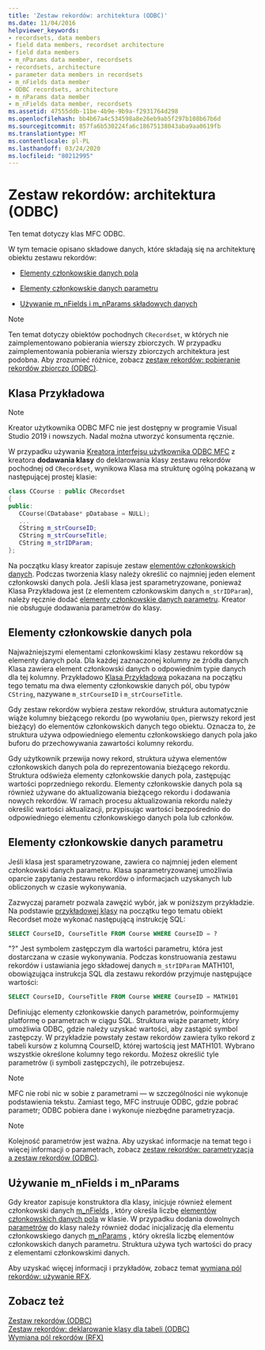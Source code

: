 ```yaml
---
title: 'Zestaw rekordów: architektura (ODBC)'
ms.date: 11/04/2016
helpviewer_keywords:
- recordsets, data members
- field data members, recordset architecture
- field data members
- m_nParams data member, recordsets
- recordsets, architecture
- parameter data members in recordsets
- m_nFields data member
- ODBC recordsets, architecture
- m_nParams data member
- m_nFields data member, recordsets
ms.assetid: 47555ddb-11be-4b9e-9b9a-f2931764d298
ms.openlocfilehash: bb4b67a4c534598a8e26eb9ab5f297b108b67b6d
ms.sourcegitcommit: 857fa6b530224fa6c18675138043aba9aa0619fb
ms.translationtype: MT
ms.contentlocale: pl-PL
ms.lasthandoff: 03/24/2020
ms.locfileid: "80212995"
---
```

# <a name="recordset-architecture-odbc"></a>Zestaw rekordów: architektura (ODBC)

Ten temat dotyczy klas MFC ODBC.

W tym temacie opisano składowe danych, które składają się na architekturę obiektu zestawu rekordów:

- [Elementy członkowskie danych pola](#_core_field_data_members)

- [Elementy członkowskie danych parametru](#_core_parameter_data_members)

- [Używanie m_nFields i m_nParams składowych danych](#_core_using_m_nfields_and_m_nparams)

> [!NOTE]
>  Ten temat dotyczy obiektów pochodnych `CRecordset`, w których nie zaimplementowano pobierania wierszy zbiorczych. W przypadku zaimplementowania pobierania wierszy zbiorczych architektura jest podobna. Aby zrozumieć różnice, zobacz [zestaw rekordów: pobieranie rekordów zbiorczo (ODBC)](../../data/odbc/recordset-fetching-records-in-bulk-odbc.md).

##  <a name="sample-class"></a><a name="_core_a_sample_class"></a>Klasa Przykładowa

> [!NOTE]
> Kreator użytkownika ODBC MFC nie jest dostępny w programie Visual Studio 2019 i nowszych. Nadal można utworzyć konsumenta ręcznie.

W przypadku używania [Kreatora interfejsu użytkownika ODBC MFC](../../mfc/reference/adding-an-mfc-odbc-consumer.md) z kreatora **dodawania klasy** do deklarowania klasy zestawu rekordów pochodnej od `CRecordset`, wynikowa Klasa ma strukturę ogólną pokazaną w następującej prostej klasie:

```cpp
class CCourse : public CRecordset
{
public:
   CCourse(CDatabase* pDatabase = NULL);
   ...
   CString m_strCourseID;
   CString m_strCourseTitle;
   CString m_strIDParam;
};
```

Na początku klasy kreator zapisuje zestaw [elementów członkowskich danych](#_core_field_data_members). Podczas tworzenia klasy należy określić co najmniej jeden element członkowski danych pola. Jeśli klasa jest sparametryzowane, ponieważ Klasa Przykładowa jest (z elementem członkowskim danych `m_strIDParam`), należy ręcznie dodać [elementy członkowskie danych parametru](#_core_parameter_data_members). Kreator nie obsługuje dodawania parametrów do klasy.

##  <a name="field-data-members"></a><a name="_core_field_data_members"></a>Elementy członkowskie danych pola

Najważniejszymi elementami członkowskimi klasy zestawu rekordów są elementy danych pola. Dla każdej zaznaczonej kolumny ze źródła danych Klasa zawiera element członkowski danych o odpowiednim typie danych dla tej kolumny. Przykładowo [Klasa Przykładowa](#_core_a_sample_class) pokazana na początku tego tematu ma dwa elementy członkowskie danych pól, obu typów `CString`, nazywane `m_strCourseID` i `m_strCourseTitle`.

Gdy zestaw rekordów wybiera zestaw rekordów, struktura automatycznie wiąże kolumny bieżącego rekordu (po wywołaniu `Open`, pierwszy rekord jest bieżący) do elementów członkowskich danych tego obiektu. Oznacza to, że struktura używa odpowiedniego elementu członkowskiego danych pola jako buforu do przechowywania zawartości kolumny rekordu.

Gdy użytkownik przewija nowy rekord, struktura używa elementów członkowskich danych pola do reprezentowania bieżącego rekordu. Struktura odświeża elementy członkowskie danych pola, zastępując wartości poprzedniego rekordu. Elementy członkowskie danych pola są również używane do aktualizowania bieżącego rekordu i dodawania nowych rekordów. W ramach procesu aktualizowania rekordu należy określić wartości aktualizacji, przypisując wartości bezpośrednio do odpowiedniego elementu członkowskiego danych pola lub członków.

##  <a name="parameter-data-members"></a><a name="_core_parameter_data_members"></a>Elementy członkowskie danych parametru

Jeśli klasa jest sparametryzowane, zawiera co najmniej jeden element członkowski danych parametru. Klasa sparametryzowanej umożliwia oparcie zapytania zestawu rekordów o informacjach uzyskanych lub obliczonych w czasie wykonywania.

Zazwyczaj parametr pozwala zawęzić wybór, jak w poniższym przykładzie. Na podstawie [przykładowej klasy](#_core_a_sample_class) na początku tego tematu obiekt Recordset może wykonać następującą instrukcję SQL:

```sql
SELECT CourseID, CourseTitle FROM Course WHERE CourseID = ?
```

"?" Jest symbolem zastępczym dla wartości parametru, która jest dostarczana w czasie wykonywania. Podczas konstruowania zestawu rekordów i ustawiania jego składowej danych `m_strIDParam` MATH101, obowiązująca instrukcja SQL dla zestawu rekordów przyjmuje następujące wartości:

```sql
SELECT CourseID, CourseTitle FROM Course WHERE CourseID = MATH101
```

Definiując elementy członkowskie danych parametrów, poinformujemy platformę o parametrach w ciągu SQL. Struktura wiąże parametr, który umożliwia ODBC, gdzie należy uzyskać wartości, aby zastąpić symbol zastępczy. W przykładzie powstały zestaw rekordów zawiera tylko rekord z tabeli kursów z kolumną CourseID, której wartością jest MATH101. Wybrano wszystkie określone kolumny tego rekordu. Możesz określić tyle parametrów (i symboli zastępczych), ile potrzebujesz.

> [!NOTE]
>  MFC nie robi nic w sobie z parametrami — w szczególności nie wykonuje podstawienia tekstu. Zamiast tego, MFC instruuje ODBC, gdzie pobrać parametr; ODBC pobiera dane i wykonuje niezbędne parametryzacja.

> [!NOTE]
>  Kolejność parametrów jest ważna. Aby uzyskać informacje na temat tego i więcej informacji o parametrach, zobacz [zestaw rekordów: parametryzacja a zestaw rekordów (ODBC)](../../data/odbc/recordset-parameterizing-a-recordset-odbc.md).

##  <a name="using-m_nfields-and-m_nparams"></a><a name="_core_using_m_nfields_and_m_nparams"></a>Używanie m_nFields i m_nParams

Gdy kreator zapisuje konstruktora dla klasy, inicjuje również element członkowski danych [m_nFields](../../mfc/reference/crecordset-class.md#m_nfields) , który określa liczbę [elementów członkowskich danych pola](#_core_field_data_members) w klasie. W przypadku dodania dowolnych [parametrów](#_core_parameter_data_members) do klasy należy również dodać inicjalizację dla elementu członkowskiego danych [m_nParams](../../mfc/reference/crecordset-class.md#m_nparams) , który określa liczbę elementów członkowskich danych parametru. Struktura używa tych wartości do pracy z elementami członkowskimi danych.

Aby uzyskać więcej informacji i przykładów, zobacz temat [wymiana pól rekordów: używanie RFX](../../data/odbc/record-field-exchange-using-rfx.md).

## <a name="see-also"></a>Zobacz też

[Zestaw rekordów (ODBC)](../../data/odbc/recordset-odbc.md)<br/>
[Zestaw rekordów: deklarowanie klasy dla tabeli (ODBC)](../../data/odbc/recordset-declaring-a-class-for-a-table-odbc.md)<br/>
[Wymiana pól rekordów (RFX)](../../data/odbc/record-field-exchange-rfx.md)
